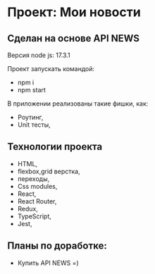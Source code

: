 # Проект: Мои новости

## Сделан на основе API NEWS

Версия node js: 17.3.1

Проект запускать командой:
- npm i 
- npm start

В приложении реализованы такие фишки, как: 
- Роутинг,
- Unit тесты,

## Технологии проекта
- HTML,
- flexbox,grid верстка,
- переходы, 
- Css modules,
- React,
- React Router,
- Redux,
- TypeScript,
- Jest,

## Планы по доработке:
- Купить API NEWS =)
